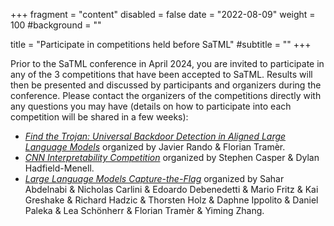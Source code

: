 +++
fragment = "content"
disabled = false
date = "2022-08-09"
weight = 100
#background = ""

title = "Participate in competitions held before SaTML"
#subtitle = ""
+++

Prior to the SaTML conference in April 2024, you are invited to participate in
any of the 3 competitions that have been accepted to SaTML. Results will then be
presented and discussed by participants and organizers during the conference.
Please contact the organizers of the competitions directly with any questions
you may have (details on how to participate into each competition will be shared
in a few weeks): 
* [*Find the Trojan: Universal Backdoor Detection in Aligned Large Language
  Models*](#) organized by Javier Rando & Florian Tramèr.
* [*CNN Interpretability Competition*](#) organized by Stephen Casper & Dylan Hadfield-Menell.
* [*Large Language Models Capture-the-Flag*](#) organized by Sahar Abdelnabi &
  Nicholas Carlini & Edoardo Debenedetti & Mario Fritz & Kai Greshake & Richard
  Hadzic & Thorsten Holz & Daphne Ippolito & Daniel Paleka & Lea Schönherr &
  Florian Tramèr & Yiming Zhang.

